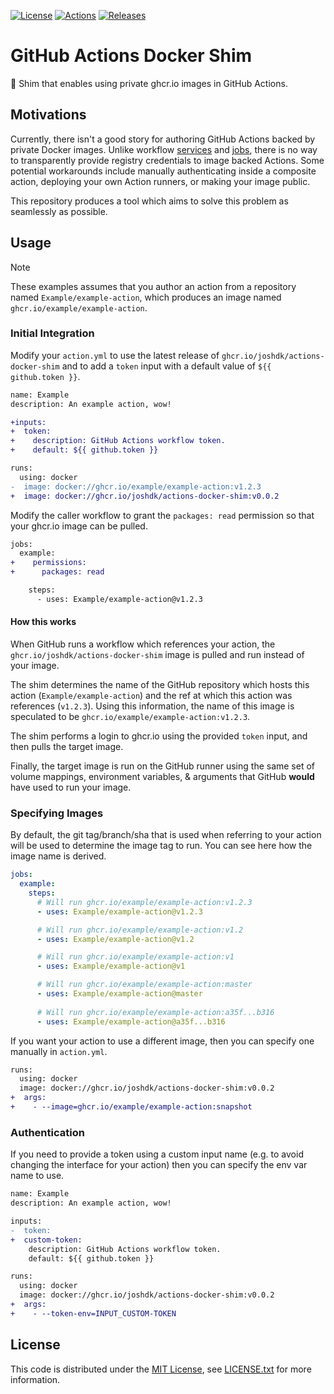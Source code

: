 [![License][license-badge]][license-link]
[![Actions][github-actions-badge]][github-actions-link]
[![Releases][github-release-badge]][github-release-link]

# GitHub Actions Docker Shim

🐋 Shim that enables using private ghcr.io images in GitHub Actions.

## Motivations

Currently, there isn't a good story for authoring GitHub Actions backed by private Docker images.
Unlike workflow [services](https://docs.github.com/en/actions/using-workflows/workflow-syntax-for-github-actions#jobsjob_idservicesservice_idcredentials) and [jobs](https://docs.github.com/en/actions/using-workflows/workflow-syntax-for-github-actions#jobsjob_idcontainercredentials), there is no way to transparently provide registry credentials to image backed Actions.
Some potential workarounds include manually authenticating inside a composite action, deploying your own Action runners, or making your image public.

This repository produces a tool which aims to solve this problem as seamlessly as possible.

## Usage

> [!NOTE]
> These examples assumes that you author an action from a repository named `Example/example-action`, which produces an image named `ghcr.io/example/example-action`.

### Initial Integration

Modify your `action.yml` to use the latest release of `ghcr.io/joshdk/actions-docker-shim` and to add a `token` input with a default value of `${{ github.token }}`.

```diff
name: Example
description: An example action, wow!

+inputs:
+  token:
+    description: GitHub Actions workflow token.
+    default: ${{ github.token }}

runs:
  using: docker
-  image: docker://ghcr.io/example/example-action:v1.2.3
+  image: docker://ghcr.io/joshdk/actions-docker-shim:v0.0.2
```

Modify the caller workflow to grant the `packages: read` permission so that your ghcr.io image can be pulled.

```diff
jobs:
  example:
+    permissions:
+      packages: read

    steps:
      - uses: Example/example-action@v1.2.3
```

#### How this works

When GitHub runs a workflow which references your action, the `ghcr.io/joshdk/actions-docker-shim` image is pulled and run instead of your image.

The shim determines the name of the GitHub repository which hosts this action (`Example/example-action`) and the ref at which this action was references (`v1.2.3`).
Using this information, the name of this image is speculated to be `ghcr.io/example/example-action:v1.2.3`.

The shim performs a login to ghcr.io using the provided `token` input, and then pulls the target image.

Finally, the target image is run on the GitHub runner using the same set of volume mappings, environment variables, & arguments that GitHub **would** have used to run your image.

### Specifying Images

By default, the git tag/branch/sha that is used when referring to your action will be used to determine the image tag to run.
You can see here how the image name is derived.

```yaml
jobs:
  example:
    steps:
      # Will run ghcr.io/example/example-action:v1.2.3
      - uses: Example/example-action@v1.2.3

      # Will run ghcr.io/example/example-action:v1.2
      - uses: Example/example-action@v1.2

      # Will run ghcr.io/example/example-action:v1
      - uses: Example/example-action@v1

      # Will run ghcr.io/example/example-action:master
      - uses: Example/example-action@master
      
      # Will run ghcr.io/example/example-action:a35f...b316
      - uses: Example/example-action@a35f...b316
```

If you want your action to use a different image, then you can specify one manually in `action.yml`.

```diff
runs:
  using: docker
  image: docker://ghcr.io/joshdk/actions-docker-shim:v0.0.2
+  args:
+    - --image=ghcr.io/example/example-action:snapshot
```

### Authentication

If you need to provide a token using a custom input name (e.g. to avoid changing the interface for your action) then you can specify the env var name to use.  

```diff
name: Example
description: An example action, wow!

inputs:
-  token:
+  custom-token:
    description: GitHub Actions workflow token.
    default: ${{ github.token }}

runs:
  using: docker
  image: docker://ghcr.io/joshdk/actions-docker-shim:v0.0.2
+  args:
+    - --token-env=INPUT_CUSTOM-TOKEN
```

## License

This code is distributed under the [MIT License][license-link], see [LICENSE.txt][license-file] for more information.

[github-actions-badge]:  https://github.com/joshdk/actions-docker-shim/workflows/Build/badge.svg
[github-actions-link]:   https://github.com/joshdk/actions-docker-shim/actions
[github-release-badge]:  https://img.shields.io/github/release/joshdk/actions-docker-shim/all.svg
[github-release-link]:   https://github.com/joshdk/actions-docker-shim/releases
[license-badge]:         https://img.shields.io/badge/license-MIT-green.svg
[license-file]:          https://github.com/joshdk/actions-docker-shim/blob/master/LICENSE.txt
[license-link]:          https://opensource.org/licenses/MIT
